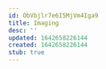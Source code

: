 ```yaml
---
id: ObVbjlr7e6I5MjVm4Iga9
title: Imaging
desc: ''
updated: 1642658226144
created: 1642658226144
stub: true
---
```


